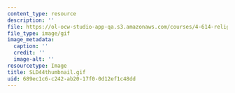 ```yaml
---
content_type: resource
description: ''
file: https://ol-ocw-studio-app-qa.s3.amazonaws.com/courses/4-614-religious-architecture-and-islamic-cultures-fall-2002/689ec1c6c242ab2017f00d12ef1c48dd_SLD44thumbnail.gif
file_type: image/gif
image_metadata:
  caption: ''
  credit: ''
  image-alt: ''
resourcetype: Image
title: SLD44thumbnail.gif
uid: 689ec1c6-c242-ab20-17f0-0d12ef1c48dd
---
```

